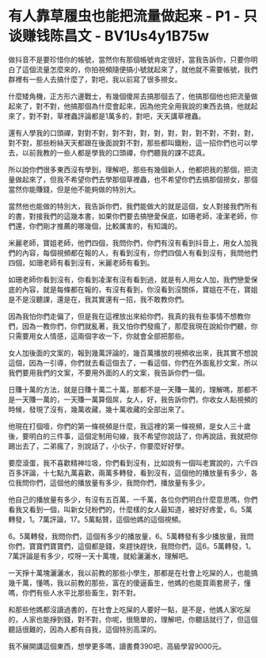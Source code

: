 # 有人靠草履虫也能把流量做起来 - P1 - 只谈赚钱陈昌文 - BV1Us4y1B75w

做抖音不是要珍惜你的帳號，當然你有那個帳號肯定很好，當我告訴你，只要你明白了這個流量怎麼來的，你拍視頻隨便搞小號就起來了，就他就不需要帳號，我們群裡有一些人去搞什麼了，對吧，我以前寫了很多撈女。

什麼矮角機，正方形六邊戰士，有幾個傻屌去搞那個去了，他搞那個他也把流量做起來了，對不對，他搞那個為什麼會起來，因為他完全用我說的東西去搞，他就起來了，對不對，草裡蟲評論都是1萬多的，對吧，天天講草裡蟲。

還有人學我的口頭禪，對對不對，對不對，對，對，對，對，對不對，不對，對，對不對，那些粉絲天天都跟在後面說對不對，那些都叫鐵粉，這一招你們也可以學去，以前我教的一些人都是學我的口頭禪，你們聽我的課不認真。

所以說你們很多東西沒有學到，理解吧，那些有幾個新人，他都把我的那個，把流量做起來了，但我不希望你們去學那個草裡蟲，也不希望你們去搞那個撈女，那個當然你能賺錢，但是他不能夠做的特別大。

當然他也能做的特別大，我告訴你們，我們能做大的就是這個，女人對接我們所有的書，對接我們的這幾本書，如果你們要去搞戀愛保底，如珊老師，凌潔老師，你們還，你們剛才推薦的哪幾個，比較厲害的，有知識的。

米麗老師，寶姐老師，他們四個，我問你們，你們有沒有看到抖音上，用女人加我們的內容，每個視頻都在報的人，有看到沒有，你們四個人有看到沒有，我問他們四個，如珊老師有看到沒有，米麗老師有看到。

如珊老師你看到沒有，你看到凌潔有沒有看到過，就是有人用女人加，我們戀愛保底的內容，就是每條都在報的，有沒有看到，你沒看到沒關係，寶姐在不在，寶姐是不是沒聽課，還是在，我其實還有一招，我不敢教你們。

因為我怕你們走偏了，但是我在這裡放出來給你們，我真的我有些事情不想教你們，因為一教你們，你們就亂著，我又怕你們發瘋了，那麼我現在說給你們聽，你只需要用女人情感，這兩個字收一下，你就會全部把那些。

女人加後面的文案的，報到幾萬評論的，幾百萬播放的視頻收出來，我其實不想說這個，因為一引導，你們就去看這個去了，一看這個，你們在外面亂抄文案，所以我們要用我們的文案，不要用外面的人的文案，我告訴你們一個。

日賺十萬的方法，就是日賺十萬二十萬，那都不是一天賺一萬的，理解嗎，那都不是一天賺一萬的，一天賺一萬算個屌，女人，好，我告訴你們，你收女人點視頻的時候，發現了沒有，幾萬收藏，幾十萬收藏的全部出來了。

他現在打個噎，你們的第一條視頻是什麼，我這裡的第一條視頻，是女人三十歲後，要明白的三件事，這個定制用句線，我不希望你說話了，你再說話，我就把你踢出去了，二弟瘋了，別說話了，小伙子，你要麼好好學。

要麼滾蛋，我不喜歡精神垃圾，你們看到沒有，比如說有一個叫老實說的，六千四百多評論，十七點九萬喜歡，兩萬多轉發，看到沒有，這個他的播放量有多少，各位我問你們，這個他的播放量有多少，我問你們，播放量有多少。

他自己的播放量有多少，有沒有五百萬，一千萬，各位你們明白什麼意思嗎，你們看我又看到一個，叫新女兒粉們的，什麼樣的女人最知道，被好好疼愛，6。5萬轉發，1。7萬評論，17。5萬點贊，這個他媽的這個視頻。

6。5萬轉發，我問你們，這個有多少的播放量，6。5萬轉發有多少播放量，我問你們，寶寶們寶寶們，這個都是錢，來趕快趕快，我問你們，這6。5萬轉發，1。7萬評論是有多少，哎呀一天十萬塊，就給灑灑水，理解吧。

一天掙十萬塊灑灑水，我以前教的那些小學生，那都是在社會上吃屎的人，也能搞幾千萬，懂嗎，我以前教的那些，富在的傻逼畜生，他媽的也能買兩套房子，懂嗎，你們有些人水平比那些畜生，對不對。

和那些他媽都沒讀過書的，在社會上吃屎的人要好一點，是不是，他媽人家吃屎的，人家也能掙到錢，對不對，你呢，很簡單的，理解吧，你聽話就行了，但這個聽話很難的，因為人都有自我，這個特別高深的。

我不展開講這個東西，想學更多嗎，讀書費390吧，高級學習9000元。